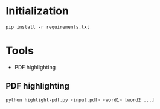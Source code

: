 # Initialization

```
pip install -r requirements.txt
```

# Tools

* PDF highlighting 


## PDF highlighting

```bash
python highlight-pdf.py <input.pdf> <word1> [word2 ...]
```

